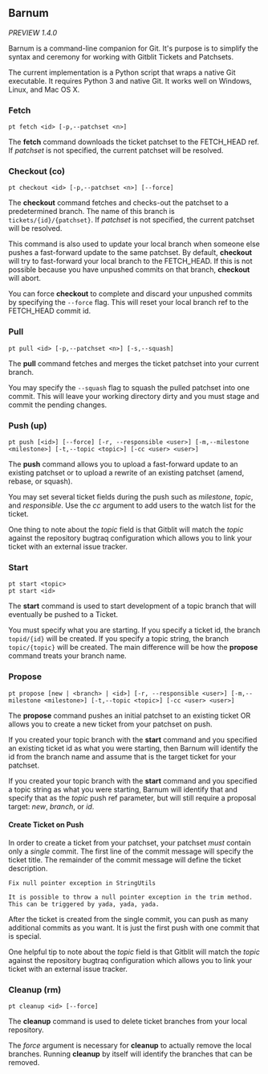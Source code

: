 ## Barnum

*PREVIEW 1.4.0*

Barnum is a command-line companion for Git.  It's purpose is to simplify the syntax and ceremony for working with Gitblit Tickets and Patchsets.

The current implementation is a Python script that wraps a native Git executable.  It requires Python 3 and native Git.  It works well on Windows, Linux, and Mac OS X.

### Fetch

    pt fetch <id> [-p,--patchset <n>]

The **fetch** command downloads the ticket patchset to the FETCH_HEAD ref.  If *patchset* is not specified, the current patchset will be resolved.

### Checkout (co)

    pt checkout <id> [-p,--patchset <n>] [--force]

The **checkout** command fetches and checks-out the patchset to a predetermined branch.  The name of this branch is `tickets/{id}/{patchset}`.  If *patchset* is not specified, the current patchset will be resolved.

This command is also used to update your local branch when someone else pushes a fast-forward update to the same patchset.  By default, **checkout** will try to fast-forward your local branch to the FETCH_HEAD.  If this is not possible because you have unpushed commits on that branch, **checkout** will abort.

You can force **checkout** to complete and discard your unpushed commits by specifying the `--force` flag.  This will reset your local branch ref to the FETCH_HEAD commit id.

### Pull

    pt pull <id> [-p,--patchset <n>] [-s,--squash]

The **pull** command fetches and merges the ticket patchset into your current branch.

You may specify the `--squash` flag to squash the pulled patchset into one commit.  This will leave your working directory dirty and you must stage and commit the pending changes.

### Push (up)

    pt push [<id>] [--force] [-r, --responsible <user>] [-m,--milestone <milestone>] [-t,--topic <topic>] [-cc <user> <user>]

The **push** command allows you to upload a fast-forward update to an existing patchset or to upload a rewrite of an existing patchset (amend, rebase, or squash).

You may set several ticket fields during the push such as *milestone*, *topic*, and *responsible*.  Use the *cc* argument to add users to the watch list for the ticket.

One thing to note about the *topic* field is that Gitblit will match the *topic* against the repository bugtraq configuration which allows you to link your ticket with an external issue tracker.

### Start

    pt start <topic>
    pt start <id>

The **start** command is used to start development of a topic branch that will eventually be pushed to a Ticket. 

You must specify what you are starting.  If you specify a ticket id, the branch `topid/{id}` will be created.  If you specify a topic string, the branch `topic/{topic}` will be created.  The main difference will be how the **propose** command treats your branch name.

### Propose

    pt propose [new | <branch> | <id>] [-r, --responsible <user>] [-m,--milestone <milestone>] [-t,--topic <topic>] [-cc <user> <user>]

The **propose** command pushes an initial patchset to an existing ticket OR allows you to create a new ticket from your patchset on push.

If you created your topic branch with the **start** command and you specified an existing ticket id as what you were starting, then Barnum will identify the id from the branch name and assume that is the target ticket for your patchset.

If you created your topic branch with the **start** command and you specified a topic string as what you were starting, Barnum will identify that and specify that as the *topic* push ref parameter, but will still require a proposal target: *new*, *branch*, or *id*.

#### Create Ticket on Push

In order to create a ticket from your patchset, your patchset *must* contain only a *single* commit.  The first line of the commit message will specify the ticket title.  The remainder of the commit message will define the ticket description.

    Fix null pointer exception in StringUtils
    
    It is possible to throw a null pointer exception in the trim method.
    This can be triggered by yada, yada, yada.

After the ticket is created from the single commit, you can push as many additional commits as you want.  It is just the first push with one commit that is special.

One helpful tip to note about the *topic* field is that Gitblit will match the *topic* against the repository bugtraq configuration which allows you to link your ticket with an external issue tracker.

### Cleanup (rm)

    pt cleanup <id> [--force]

The **cleanup** command is used to delete ticket branches from your local repository.

The *force* argument is necessary for **cleanup** to actually remove the local branches.  Running **cleanup** by itself will identify the branches that can be removed.
